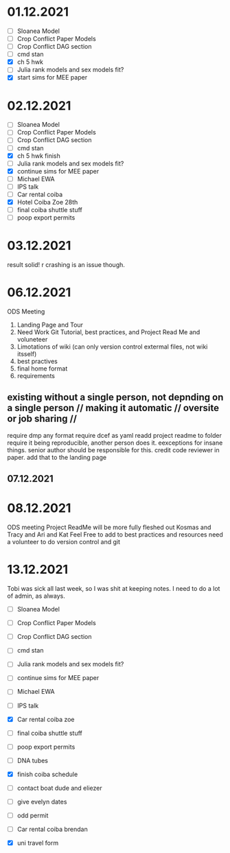 # 01.12.2021
 
- [ ] Sloanea Model
- [ ] Crop Conflict Paper Models
- [ ] Crop Conflict DAG section
- [ ] cmd stan
- [x] ch 5 hwk
- [ ] Julia rank models and sex models fit?
- [x] start sims for MEE paper

# 02.12.2021
- [ ] Sloanea Model
- [ ] Crop Conflict Paper Models
- [ ] Crop Conflict DAG section
- [ ] cmd stan
- [x] ch 5 hwk finish
- [ ] Julia rank models and sex models fit?
- [x] continue sims for MEE paper
- [ ] Michael EWA
- [ ] IPS talk
- [ ] Car rental coiba
- [x] Hotel Coiba Zoe 28th
- [ ] final coiba shuttle stuff
- [ ] poop export permits

# 03.12.2021
result solid! r crashing is an issue though.

# 06.12.2021
ODS Meeting
1. Landing Page and Tour
2. Need Work Git Tutorial, best practices, and Project Read Me and voluneteer
3. Limotations of wiki (can only version control extermal files, not wiki itsself)
4. best practives
5. final home format
6. requirements

## existing without a single person, not depnding on a single person // making it automatic // oversite or job sharing //
require dmp any format
require dcef as yaml
readd project readme to folder
require it being reproducible, another person does it. eexceptions for insane things. senior author should be responsible for this. credit code reviewer in paper.
add that to the landing page

## 07.12.2021

# 08.12.2021

ODS meeting
Project ReadMe will be more fully fleshed out
Kosmas and Tracy and Ari and Kat
Feel Free to add to best practices and resources
need a volunteer to do version control and git

# 13.12.2021
Tobi was sick all last week, so I was shit at keeping notes.
I need to do a lot of admin, as always.
- [ ] Sloanea Model
- [ ] Crop Conflict Paper Models
- [ ] Crop Conflict DAG section
- [ ] cmd stan
- [ ] Julia rank models and sex models fit?
- [ ] continue sims for MEE paper
- [ ] Michael EWA
- [ ] IPS talk
- [x] Car rental coiba zoe
- [ ] final coiba shuttle stuff
- [ ] poop export permits
- [ ] DNA tubes
- [x] finish coiba schedule
- [ ] contact boat dude and eliezer
- [ ] give evelyn dates
- [ ] odd permit
- [ ] Car rental coiba brendan
- [x] uni travel form


